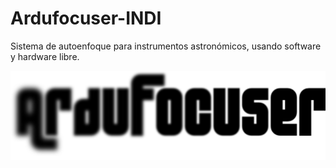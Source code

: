Ardufocuser-INDI
================

Sistema de autoenfoque para instrumentos astronómicos, usando software y hardware libre.

![](https://raw.githubusercontent.com/josemlp91/Ardufocuser-INDI/master/graphics/logo/simple.png)
